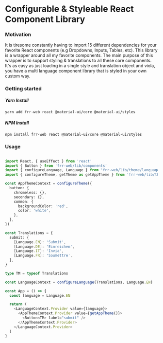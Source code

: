 # Configurable & Styleable React Component Library

### Motivation

It is tiresome constantly having to import 15 different dependencies for your favorite React components (e.g Dropdowns, Inputs, Tables, etc). This library is a wrapper around all my favorite components. The main purpose of this wrapper is to support styling & translations to all these core components. It's as easy as just loading in a single style and translation object and viola, you have a multi language component library that is styled in your own custom way. 


### Getting started

##### Yarn Install

```
yarn add frr-web react @material-ui/core @material-ui/styles
```

##### NPM Install

```
npm install frr-web react @material-ui/core @material-ui/styles
```

### Usage

```ts

import React, { useEffect } from 'react'
import { Button } from 'frr-web/lib/components'
import { configureLanguage, Language } from 'frr-web/lib/theme/language'
import { configureTheme, getTheme as getAppTheme } from 'frr-web/lib/theme/theme'

const AppThemeContext = configureTheme({
  button: {
    chromeless: {},
    secondary: {},
    common: {
      backgroundColor: 'red',
      color: 'white',
    },
  },
})

const Translations = {
  submit: {
    [Language.EN]: 'Submit',
    [Language.DE]: 'Einreichen',
    [Language.IT]: 'Invia',
    [Language.FR]: 'Soumettre',
  },
}

type TM = typeof Translations

const LanguageContext = configureLanguage(Translations, Language.EN)

const App = () => {
  const language = Language.EN

  return (
    <LanguageContext.Provider value={language}>
      <AppThemeContext.Provider value={getAppTheme()}>
        <Button<TM> label="submit" />
      </AppThemeContext.Provider>
    </LanguageContext.Provider>
  )
}

```
